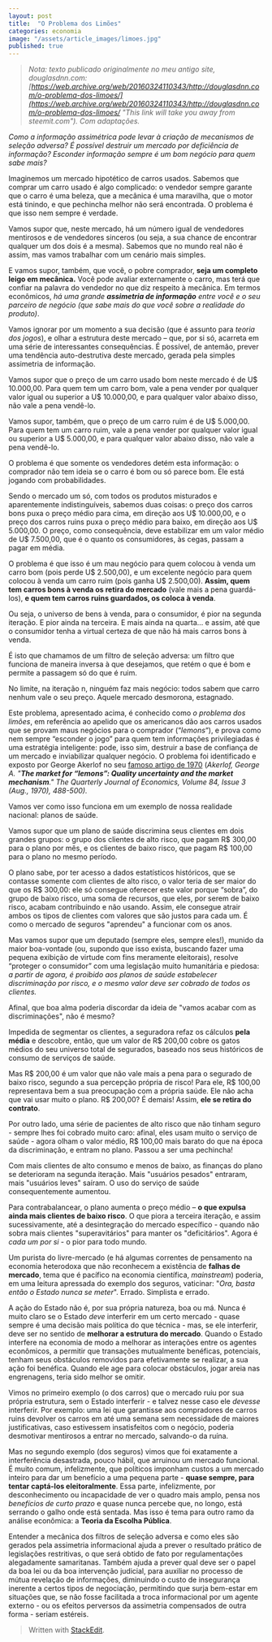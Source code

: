 ```yaml
---
layout: post
title:  "O Problema dos Limões"
categories: economia
image: "/assets/article_images/limoes.jpg"
published: true
---
```


> _Nota: texto publicado originalmente no meu antigo site, douglasdnn.com: [https://web.archive.org/web/20160324110343/http://douglasdnn.com/o-problema-dos-limoes/](https://web.archive.org/web/20160324110343/http://douglasdnn.com/o-problema-dos-limoes/ "This link will take you away from steemit.com"). Com adaptações._

*Como a informação assimétrica pode levar à criação de mecanismos de seleção adversa? É possível destruir um mercado por deficiência de informação? Esconder informação sempre é um bom negócio para quem sabe mais?*

Imaginemos um mercado hipotético de carros usados. Sabemos que comprar um carro usado é algo complicado: o vendedor sempre garante que o carro é uma beleza, que a mecânica é uma maravilha, que o motor está tinindo, e que pechincha melhor não será encontrada. O problema é que isso nem sempre é verdade.

Vamos supor que, neste mercado, há um número igual de vendedores mentirosos e de vendedores sinceros (ou seja, a sua chance de encontrar qualquer um dos dois é a mesma). Sabemos que no mundo real não é assim, mas vamos trabalhar com um cenário mais simples.

E vamos supor, também, que você, o pobre comprador, **seja um completo leigo em mecânica.** Você pode avaliar externamente o carro, mas terá que confiar na palavra do vendedor no que diz respeito à mecânica. Em termos econômicos, *há uma grande **assimetria de informação** entre você e o seu parceiro de negócio (que sabe mais do que você sobre a realidade do produto)*.

Vamos ignorar por um momento a sua decisão (que é assunto para *teoria dos jogos*), e olhar a estrutura deste mercado – que, por si só, acarreta em uma série de interessantes consequências. É possível, de antemão, prever uma tendência auto-destrutiva deste mercado, gerada pela simples assimetria de informação.

Vamos supor que o preço de um carro usado bom neste mercado é de U$ 10.000,00. Para quem tem um carro bom, vale a pena vender por qualquer valor igual ou superior a U$ 10.000,00, e para qualquer valor abaixo disso, não vale a pena vendê-lo.

Vamos supor, também, que o preço de um carro ruim é de U$ 5.000,00. Para quem tem um carro ruim, vale a pena vender por qualquer valor igual ou superior a U$ 5.000,00, e para qualquer valor abaixo disso, não vale a pena vendê-lo.

O problema é que somente os vendedores detém esta informação: o comprador não tem ideia se o carro é bom ou só parece bom. Ele está jogando com probabilidades.

Sendo o mercado um só, com todos os produtos misturados e aparentemente indistinguíveis, sabemos duas coisas: o preço dos carros bons puxa o preço médio para cima, em direção aos U$ 10.000,00, e o preço dos carros ruins puxa o preço médio para baixo, em direção aos U$ 5.000,00. O preço, como consequência, deve estabilizar em um valor médio de U$ 7.500,00, que é o quanto os consumidores, às cegas, passam a pagar em média.

O problema é que isso é um mau negócio para quem colocou à venda um carro bom (pois perde U$ 2.500,00), e um excelente negócio para quem colocou à venda um carro ruim (pois ganha U$ 2.500,00). **Assim, quem tem carros bons à venda os retira do mercado** (vale mais a pena guardá-los), **e quem tem carros ruins guardados, os coloca à venda**. 

Ou seja, o universo de bens à venda, para o consumidor, é pior na segunda iteração. E pior ainda na terceira. E mais ainda na quarta… e assim, até que o consumidor tenha a virtual certeza de que não há mais carros bons à venda.

É isto que chamamos de um filtro de seleção adversa: um filtro que funciona de maneira inversa à que desejamos, que retém o que é bom e permite a passagem só do que é ruim.

No limite, na iteração n, ninguém faz mais negócio: todos sabem que carro nenhum vale o seu preço. Aquele mercado desmorona, estagnado.

Este problema, apresentado acima, é conhecido como *o problema dos limões*, em referência ao apelido que os americanos dão aos carros usados que se provam maus negócios para o comprador (“*lemons*“), e prova como nem sempre “esconder o jogo” para quem tem informações privilegiadas é uma estratégia inteligente: pode, isso sim, destruir a base de confiança de um mercado e inviabilizar qualquer negócio. O problema foi identificado e exposto por George Akerlof no seu [famoso artigo de 1970](http://www.sfu.ca/~wainwrig/Econ400/akerlof.pdf) (*Akerlof, George A. "***The market for “lemons”: Quality uncertainty and the market mechanism***." The Quarterly Journal of Economics,  Volume 84, Issue 3 (Aug., 1970), 488-500).*

Vamos ver como isso funciona em um exemplo de nossa realidade nacional: planos de saúde.

Vamos supor que um plano de saúde discrimina seus clientes em dois grandes grupos: o grupo dos clientes de alto risco, que pagam R$ 300,00 para o plano por mês, e os clientes de baixo risco, que pagam R$ 100,00 para o plano no mesmo período. 

O plano sabe, por ter acesso a dados estatísticos históricos, que se contasse somente com clientes de alto risco, o valor teria de ser maior do que os R$ 300,00: ele só consegue oferecer este valor porque “sobra”, do grupo de baixo risco, uma soma de recursos, que eles, por serem de baixo risco, acabam contribuindo e não usando. Assim, ele consegue atrair ambos os tipos de clientes com valores que são justos para cada um. É como o mercado de seguros "aprendeu" a funcionar com os anos.

Mas vamos supor que um deputado (sempre eles, sempre eles!), munido da maior boa-vontade (ou, supondo que isso exista, buscando fazer uma pequena exibição de virtude com fins meramente eleitorais), resolve “proteger o consumidor” com uma legislação muito humanitária e piedosa: *a partir de agora, é proibido aos planos de saúde estabelecer discriminação por risco, e o mesmo valor deve ser cobrado de todos os clientes.*

Afinal, que boa alma poderia discordar da ideia de "vamos acabar com as discriminações", não é mesmo?

Impedida de segmentar os clientes, a seguradora refaz os cálculos **pela média** e descobre, então, que um valor de R$ 200,00 cobre os gatos médios do seu universo total de segurados, baseado nos seus históricos de consumo de serviços de saúde.

Mas R$ 200,00 é um valor que não vale mais a pena para o segurado de baixo risco, segundo a sua percepção própria de risco! Para ele, R$ 100,00 representava bem a sua preocupação com a própria saúde. Ele não acha que vai usar muito o plano.  R$ 200,00? É demais! Assim, **ele se retira do contrato**.

Por outro lado, uma série de pacientes de alto risco que não tinham seguro - sempre lhes foi cobrado muito caro: afinal, eles usam muito o serviço de saúde - agora olham o valor médio, R$ 100,00 mais barato do que na época da discriminação, e entram no plano. Passou a ser uma pechincha!

Com mais clientes de alto consumo e menos de baixo, as finanças do plano se deterioram na segunda iteração. Mais "usuários pesados" entraram, mais "usuários leves" saíram. O uso do serviço de saúde consequentemente aumentou.

Para contrabalancear, o plano aumenta o preço médio – **o que expulsa ainda mais clientes de baixo risco**. O que piora a terceira iteração, e assim sucessivamente, até a desintegração do mercado específico - quando não sobra mais clientes "superavitários" para manter os "deficitários". Agora é *cada um por si* - o pior para todo mundo.


Um purista do livre-mercado (e há algumas correntes de pensamento na economia heterodoxa que não reconhecem a existência de **falhas de mercado**, tema que é pacífico na economia científica, *mainstream*) poderia, em uma leitura apressada do exemplo dos seguros, vaticinar: "*Ora, basta então o Estado nunca se meter*". Errado. Simplista e errado.

A ação do Estado não é, por sua própria natureza, boa ou má. Nunca é muito claro se o Estado *deve* interferir em um certo mercado - quase sempre é uma decisão mais política do que técnica -  mas, se ele interferir, deve ser no sentido de **melhorar a estrutura do mercado**. Quando o Estado interfere na economia de modo a melhorar as interações entre os agentes econômicos, a permitir que transações mutualmente benéficas, potenciais, tenham seus obstáculos removidos para efetivamente se realizar, a sua ação foi benéfica. Quando ele age para colocar obstáculos, jogar areia nas engrenagens, teria sido melhor se omitir.

Vimos no primeiro exemplo (o dos carros) que o mercado ruiu por sua própria estrutura, sem o Estado interferir - e talvez nesse caso ele *devesse* interferir. Por exemplo: uma lei que garantisse aos compradores de carros ruins devolver os carros em até uma semana sem necessidade de maiores justificativas, caso estivessem insatisfeitos com o negócio, poderia desmotivar mentirosos a entrar no mercado, salvando-o da ruína.

Mas no segundo exemplo (dos seguros) vimos que foi exatamente a interferência desastrada, pouco hábil, que arruinou um mercado funcional. É muito comum, infelizmente, que políticos imponham custos a um mercado inteiro para dar um benefício a uma pequena parte - **quase sempre, para tentar captá-los eleitoralmente**. Essa parte, infelizmente, por desconhecimento ou incapacidade de ver o quadro mais amplo, pensa nos *benefícios de curto prazo* e quase nunca percebe que, no longo, está serrando o galho onde está sentada. Mas isso é tema para outro ramo da análise econômica: a **Teoria da Escolha Pública**.

Entender a mecânica dos filtros de seleção adversa e como eles são gerados pela assimetria informacional ajuda a prever o resultado prático de legislações restritivas, o que será obtido de fato por regulamentações alegadamente samaritanas. Também ajuda a prever qual deve ser o papel da boa lei ou da boa intervenção judicial, para auxiliar no processo de mútua revelação de informações, diminuindo o custo de insegurança inerente a certos tipos de negociação, permitindo que surja bem-estar em situações que, se não fosse facilitada a troca informacional por um agente externo - ou os efeitos perversos da assimetria compensados de outra forma - seriam estéreis.


> Written with [StackEdit](https://stackedit.io/).
<!--stackedit_data:
eyJoaXN0b3J5IjpbLTE1Nzg3ODYwNjcsLTE1NzkyMDE0NzgsOT
Q3MTMxNDEwLC0xNjA3NjY1Mjg5LC03NTgwOTU0MjYsLTEzMDMz
MTY5MzIsNTk3NDY1MDAzLC0xNjE4Mzk5ODMzXX0=
-->